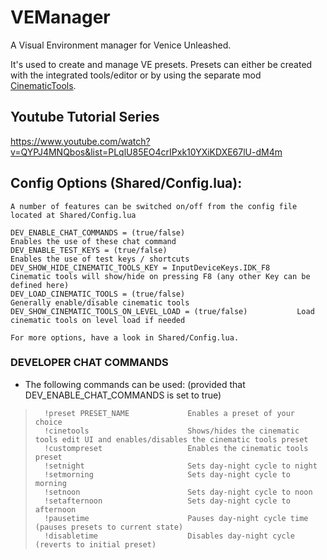 # VEManager
A Visual Environment manager for Venice Unleashed.

It's used to create and manage VE presets. Presets can either be created with the  integrated tools/editor or by using the separate mod [CinematicTools](https://github.com/Powback/VEXT-CinematicTools).

## Youtube Tutorial Series
https://www.youtube.com/watch?v=QYPJ4MNQbos&list=PLqlU85EO4crIPxk10YXiKDXE67lU-dM4m

## Config Options (Shared/Config.lua):
	A number of features can be switched on/off from the config file located at Shared/Config.lua

	DEV_ENABLE_CHAT_COMMANDS = (true/false)							Enables the use of these chat command
 	DEV_ENABLE_TEST_KEYS = (true/false)								Enables the use of test keys / shortcuts
	DEV_SHOW_HIDE_CINEMATIC_TOOLS_KEY = InputDeviceKeys.IDK_F8		Cinematic tools will show/hide on pressing F8 (any other Key can be defined here)
	DEV_LOAD_CINEMATIC_TOOLS = (true/false)							Generally enable/disable cinematic tools
	DEV_SHOW_CINEMATIC_TOOLS_ON_LEVEL_LOAD = (true/false)			Load cinematic tools on level load if needed

	For more options, have a look in Shared/Config.lua.

### DEVELOPER CHAT COMMANDS
+   The following commands can be used: (provided that DEV_ENABLE_CHAT_COMMANDS is set to true)
>       !preset PRESET_NAME				Enables a preset of your choice
>       !cinetools						Shows/hides the cinematic tools edit UI and enables/disables the cinematic tools preset
>       !custompreset					Enables the cinematic tools preset
>       !setnight						Sets day-night cycle to night
>       !setmorning						Sets day-night cycle to morning
>       !setnoon						Sets day-night cycle to noon
>       !setafternoon					Sets day-night cycle to afternoon
>       !pausetime						Pauses day-night cycle time (pauses presets to current state)
>       !disabletime					Disables day-night cycle (reverts to initial preset)

